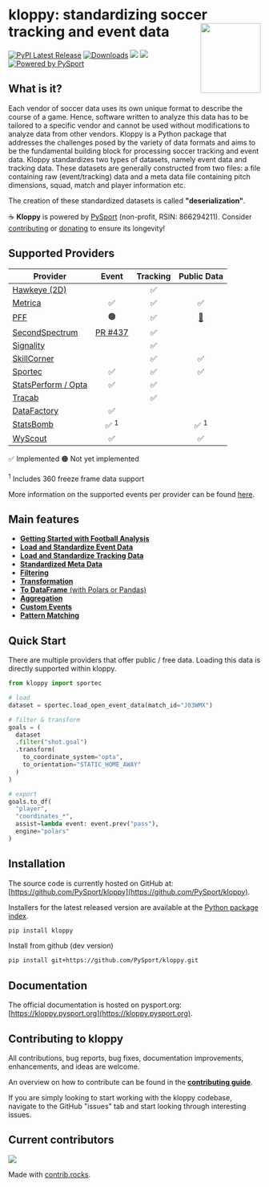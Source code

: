 # kloppy: standardizing soccer tracking and event data <a href='https://kloppy.pysport.org'><img style="width: 120px; height: 139px" src="https://github.com/PySport/kloppy/raw/master/docs/logo.png" align="right" /></a>

[![PyPI Latest Release](https://img.shields.io/pypi/v/kloppy.svg)](https://pypi.org/project/kloppy/)
[![Downloads](https://pepy.tech/badge/kloppy/month)](https://pepy.tech/project/kloppy/month)
![](https://img.shields.io/github/license/PySport/kloppy)
![](https://img.shields.io/pypi/pyversions/kloppy)
[![Powered by PySport](https://img.shields.io/badge/powered%20by-PySport-orange.svg?style=flat&colorA=104467&colorB=007D8A)](https://pysport.org)

## What is it?

Each vendor of soccer data uses its own unique format to describe the course of a game. Hence, software written to analyze this data has to be tailored to a specific vendor and cannot be used without modifications to analyze data from other vendors. Kloppy is a Python package that addresses the challenges posed by the variety of data formats and aims to be the fundamental building block for processing soccer tracking and event data. Kloppy standardizes two types of datasets, namely event data and tracking data. These datasets are generally constructed from two files: a file containing raw (event/tracking) data and a meta data file containing pitch dimensions, squad, match and player information etc.

The creation of these standardized datasets is called **"deserialization"**. 

☕ **Kloppy** is powered by [PySport](https://pysport.org/)  (non-profit, RSIN: 866294211). Consider [contributing](#contributing-to-kloppy) or [donating](https://pysport.org/) to ensure its longevity!

## Supported Providers
| Provider | Event | Tracking | Public Data | 
|----------|:-------:|:----------:|:---------------------:| 
| [Hawkeye (2D)](user-guide/loading/hawkeye.ipynb) |  | ✅ |  |  
| [Metrica](user-guide/loading/metrica.ipynb) | ✅ | ✅ | ✅ |  
| [PFF](user-guide/loading/pff.ipynb) | 🟠 | ✅ | [🔗](https://drive.google.com/drive/u/0/folders/1_a_q1e9CXeEPJ3GdCv_3-rNO3gPqacfa) | 
| [SecondSpectrum](user-guide/loading/secondspectrum.ipynb) | [PR #437](https://github.com/PySport/kloppy/pull/437) | ✅ |  |  
| [Signality](user-guide/loading/signality.ipynb) |  | ✅ |  |  
| [SkillCorner](user-guide/loading/skillcorner.ipynb) |  | ✅ | ✅ |  
| [Sportec](user-guide/loading/sportec.ipynb) | ✅ | ✅ | ✅ |  
| [StatsPerform / Opta](user-guide/loading/statsperform.ipynb) | ✅ | ✅ |  |  
| [Tracab](user-guide/loading/tracab.ipynb) |  | ✅ |  |  
| [DataFactory](user-guide/loading/datafactory.ipynb) | ✅ |  |  |  
| [StatsBomb](user-guide/loading/statsbomb.ipynb) | ✅ $^1$ |  | ✅ $^1$ |  
| [WyScout](user-guide/loading/wyscout.ipynb) | ✅ |  | ✅ |  

✅ Implemented  🟠 Not yet implemented 

$^1$ Includes 360 freeze frame data support

More information on the supported events per provider can be found [here](broken).

## Main features
- [**Getting Started with Football Analysis**](getting-started/getting-started.ipynb)
- [**Load and Standardize Event Data**]()
- [**Load and Standardize Tracking Data**]()
- [**Standardized Meta Data**]()
- [**Filtering**]()
- [**Transformation**]()
- [**To DataFrame** (with Polars or Pandas)]()
- [**Aggregation**](how-to-guide/aggregations.ipynb)
- [**Custom Events**]()
- [**Pattern Matching**]()

## Quick Start

There are multiple providers that offer public / free data. Loading this data is directly supported within kloppy. 

```python
from kloppy import sportec

# load
dataset = sportec.load_open_event_data(match_id="J03WMX")

# filter & transform
goals = (
  dataset
  .filter("shot.goal")
  .transform(
    to_coordinate_system="opta",  
    to_orientation="STATIC_HOME_AWAY"
  )
)

# export
goals.to_df(
  "player", 
  "coordinates_*", 
  assist=lambda event: event.prev("pass"),
  engine="polars"
)
```


## Installation

The source code is currently hosted on GitHub at: [https://github.com/PySport/kloppy](https://github.com/PySport/kloppy).

Installers for the latest released version are available at the [Python package index](https://pypi.org/project/kloppy).

```sh
pip install kloppy
```

Install from github (dev version)

```sh
pip install git+https://github.com/PySport/kloppy.git
```

## Documentation

The official documentation is hosted on pysport.org: [https://kloppy.pysport.org](https://kloppy.pysport.org). 


## Contributing to kloppy

All contributions, bug reports, bug fixes, documentation improvements, enhancements, and ideas are welcome.

An overview on how to contribute can be found in the **[contributing guide](https://kloppy.pysport.org/contributing)**.

If you are simply looking to start working with the kloppy codebase, navigate to the GitHub "issues" tab and start looking through interesting issues.


## Current contributors

<a href="https://github.com/PySport/kloppy/graphs/contributors">
  <img src="https://contrib.rocks/image?repo=PySport/kloppy" />
</a>

Made with [contrib.rocks](https://contrib.rocks).
